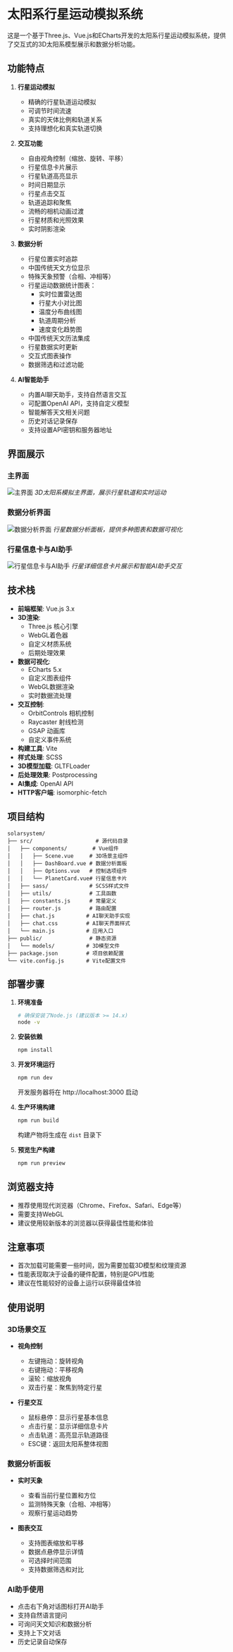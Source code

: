 # 太阳系行星运动模拟系统

这是一个基于Three.js、Vue.js和ECharts开发的太阳系行星运动模拟系统，提供了交互式的3D太阳系模型展示和数据分析功能。

## 功能特点

1. **行星运动模拟**
   - 精确的行星轨道运动模拟
   - 可调节时间流速
   - 真实的天体比例和轨道关系
   - 支持理想化和真实轨道切换

2. **交互功能**
   - 自由视角控制（缩放、旋转、平移）
   - 行星信息卡片展示
   - 行星轨道高亮显示
   - 时间日期显示
   - 行星点击交互
   - 轨道追踪和聚焦
   - 流畅的相机动画过渡
   - 行星材质和光照效果
   - 实时阴影渲染

3. **数据分析**
   - 行星位置实时追踪
   - 中国传统天文方位显示
   - 特殊天象预警（合相、冲相等）
   - 行星运动数据统计图表：
     * 实时位置雷达图
     * 行星大小对比图
     * 温度分布曲线图
     * 轨道周期分析
     * 速度变化趋势图
   - 中国传统天文历法集成
   - 行星数据实时更新
   - 交互式图表操作
   - 数据筛选和过滤功能

4. **AI智能助手**
   - 内置AI聊天助手，支持自然语言交互
   - 可配置OpenAI API，支持自定义模型
   - 智能解答天文相关问题
   - 历史对话记录保存
   - 支持设置API密钥和服务器地址

## 界面展示

### 主界面
![主界面](./public/picture/Main%20interface.png)
*3D太阳系模拟主界面，展示行星轨道和实时运动*

### 数据分析界面
![数据分析界面](./public/picture/Data%20analysis%20interface.png)
*行星数据分析面板，提供多种图表和数据可视化*

### 行星信息卡与AI助手
![行星信息卡与AI助手](./public/picture/card%20with%20AI.png)
*行星详细信息卡片展示和智能AI助手交互*

## 技术栈

- **前端框架**: Vue.js 3.x
- **3D渲染**: 
  * Three.js 核心引擎
  * WebGL着色器
  * 自定义材质系统
  * 后期处理效果
- **数据可视化**: 
  * ECharts 5.x
  * 自定义图表组件
  * WebGL数据渲染
  * 实时数据流处理
- **交互控制**:
  * OrbitControls 相机控制
  * Raycaster 射线检测
  * GSAP 动画库
  * 自定义事件系统
- **构建工具**: Vite
- **样式处理**: SCSS
- **3D模型加载**: GLTFLoader
- **后处理效果**: Postprocessing
- **AI集成**: OpenAI API
- **HTTP客户端**: isomorphic-fetch

## 项目结构

```
solarsystem/
├── src/                    # 源代码目录
│   ├── components/        # Vue组件
│   │   ├── Scene.vue     # 3D场景主组件
│   │   ├── DashBoard.vue # 数据分析面板
│   │   ├── Options.vue   # 控制选项组件
│   │   └── PlanetCard.vue# 行星信息卡片
│   ├── sass/             # SCSS样式文件
│   ├── utils/            # 工具函数
│   ├── constants.js      # 常量定义
│   ├── router.js         # 路由配置
│   ├── chat.js          # AI聊天助手实现
│   ├── chat.css         # AI聊天界面样式
│   └── main.js          # 应用入口
├── public/               # 静态资源
│   └── models/          # 3D模型文件
├── package.json         # 项目依赖配置
└── vite.config.js       # Vite配置文件
```

## 部署步骤

1. **环境准备**
   ```bash
   # 确保安装了Node.js (建议版本 >= 14.x)
   node -v
   ```

2. **安装依赖**
   ```bash
   npm install
   ```

3. **开发环境运行**
   ```bash
   npm run dev
   ```
   开发服务器将在 http://localhost:3000 启动

4. **生产环境构建**
   ```bash
   npm run build
   ```
   构建产物将生成在 `dist` 目录下

5. **预览生产构建**
   ```bash
   npm run preview
   ```

## 浏览器支持

- 推荐使用现代浏览器（Chrome、Firefox、Safari、Edge等）
- 需要支持WebGL
- 建议使用较新版本的浏览器以获得最佳性能和体验

## 注意事项

- 首次加载可能需要一些时间，因为需要加载3D模型和纹理资源
- 性能表现取决于设备的硬件配置，特别是GPU性能
- 建议在性能较好的设备上运行以获得最佳体验

## 使用说明

### 3D场景交互
- **视角控制**
  * 左键拖动：旋转视角
  * 右键拖动：平移视角
  * 滚轮：缩放视角
  * 双击行星：聚焦到特定行星

- **行星交互**
  * 鼠标悬停：显示行星基本信息
  * 点击行星：显示详细信息卡片
  * 点击轨道：高亮显示轨道路径
  * ESC键：返回太阳系整体视图

### 数据分析面板
- **实时天象**
  * 查看当前行星位置和方位
  * 监测特殊天象（合相、冲相等）
  * 观察行星运动趋势

- **图表交互**
  * 支持图表缩放和平移
  * 数据点悬停显示详情
  * 可选择时间范围
  * 支持数据筛选和对比

### AI助手使用
- 点击右下角对话图标打开AI助手
- 支持自然语言提问
- 可询问天文知识和数据分析
- 支持上下文对话
- 历史记录自动保存

